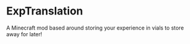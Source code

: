 # ExpTranslation

A Minecraft mod based around storing your experience in vials to store away for later!
